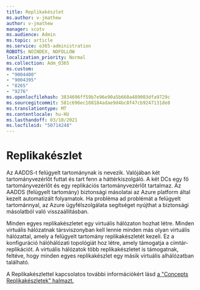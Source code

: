 ```yaml
---
title: Replikakészlet
ms.author: v-jmathew
author: v-jmathew
manager: scotv
ms.audience: Admin
ms.topic: article
ms.service: o365-administration
ROBOTS: NOINDEX, NOFOLLOW
localization_priority: Normal
ms.collection: Adm_O365
ms.custom:
- "9004400"
- "9004395"
- "8265"
- "9276"
ms.openlocfilehash: 3834696ff59b7e96e90a5b660a489003dfa9729c
ms.sourcegitcommit: 581c696ec108184adae9d4bc8f47cb9247131de8
ms.translationtype: MT
ms.contentlocale: hu-HU
ms.lasthandoff: 03/10/2021
ms.locfileid: "50714248"
---
```

# <a name="replica-set"></a>Replikakészlet

Az AADDS-t felügyelt tartománynak is nevezik. Valójában két tartományvezérlőt futtat és tart fenn a háttérkiszolgáló. A két DCs egy fő tartományvezérlőt és egy replikációs tartományvezérlőt tartalmaz. Az AADDS (felügyelt tartomány) biztonsági másolatai az Azure platform által kezelt automatizált folyamatok. Ha probléma ad problémát a felügyelt tartománnyal, az Azure ügyfélszolgálata segítséget nyújthat a biztonsági másolatból való visszaállításban.

Minden egyes replikakészletet egy virtuális hálózaton hozhat létre. Minden virtuális hálózatnak társviszonyban kell lennie minden más olyan virtuális hálózattal, amely a felügyelt tartomány replikakészletét kezeli. Ez a konfiguráció hálóhálózati topológiát hoz létre, amely támogatja a címtár-replikációt. A virtuális hálózatok több replikakészletet is támogatnak, feltéve, hogy minden egyes replikakészlet egy másik virtuális alhálózatban található.

A Replikakészlettel kapcsolatos további információkért lásd [a "Concepts Replikakészletek" halmazt.](https://docs.microsoft.com/azure/active-directory-domain-services/concepts-replica-sets)
